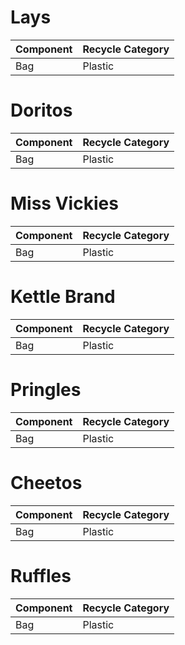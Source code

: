 # Lays

| Component | Recycle Category |
| --- | --- |
| Bag | Plastic |


# Doritos

| Component | Recycle Category |
| --- | --- |
| Bag | Plastic |

# Miss Vickies

| Component | Recycle Category |
| --- | --- |
| Bag | Plastic |

# Kettle Brand

| Component | Recycle Category |
| --- | --- |
| Bag | Plastic |

# Pringles

| Component | Recycle Category |
| --- | --- |
| Bag | Plastic |

# Cheetos

| Component | Recycle Category |
| --- | --- |
| Bag | Plastic |

# Ruffles

| Component | Recycle Category |
| --- | --- |
| Bag | Plastic |
